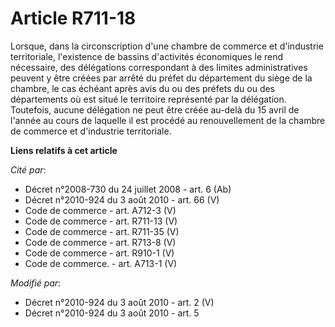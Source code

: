 # Article R711-18

Lorsque, dans la circonscription d'une      chambre de commerce et d'industrie territoriale, l'existence de bassins
d'activités économiques le rend nécessaire, des délégations correspondant à des limites administratives peuvent y être créées
par arrêté du préfet du département du siège de la chambre, le cas échéant après avis du ou des préfets du ou des
départements où est situé le territoire représenté par la délégation. Toutefois, aucune délégation ne peut être créée au-delà
du 15 avril de l'année au cours de laquelle il est procédé au renouvellement de la      chambre de commerce et d'industrie
territoriale.

**Liens relatifs à cet article**

_Cité par_:

  - Décret n°2008-730 du 24 juillet 2008 - art. 6 (Ab)
  - Décret n°2010-924 du 3 août 2010 - art. 66 (V)
  - Code de commerce - art. A712-3 (V)
  - Code de commerce - art. R711-13 (V)
  - Code de commerce - art. R711-35 (V)
  - Code de commerce - art. R713-8 (V)
  - Code de commerce - art. R910-1 (V)
  - Code de commerce. - art. A713-1 (V)

_Modifié par_:

  - Décret n°2010-924 du 3 août 2010 - art. 2 (V)
  - Décret n°2010-924 du 3 août 2010 - art. 5
